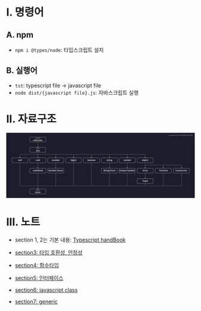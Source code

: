 
# I. 명령어
## A. npm
- `npm i @types/node`: 타입스크립트 설치
## B. 실행어
- `tst`: typescript file -> javascript file
- `node dist/{javascript file}.js`: 자바스크립트 실행
# II. 자료구조
![전체 타입](img/dataTypes.png)

# III. 노트
- section 1, 2는 기본 내용:  [Typescript handBook](https://www.typescriptlang.org/docs/handbook/intro.html)

- [section3: 타입 호환성, 안정성](section03.md)

- [section4: 함수타입](section04.md)

- [section5: 인터페이스](section05.md)

- [section6: javascript class](section06.md)

- [section7: generic](section07.md)
